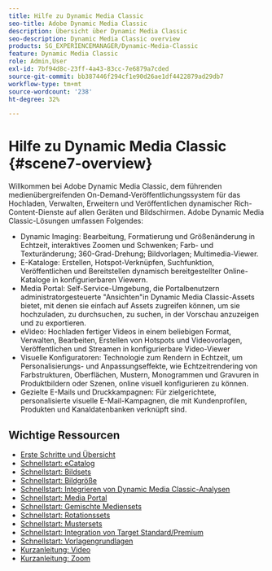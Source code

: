 ```yaml
---
title: Hilfe zu Dynamic Media Classic
seo-title: Adobe Dynamic Media Classic
description: Übersicht über Dynamic Media Classic
seo-description: Dynamic Media Classic overview
products: SG_EXPERIENCEMANAGER/Dynamic-Media-Classic
feature: Dynamic Media Classic
role: Admin,User
exl-id: 7bf94d8c-23ff-4a43-83cc-7e6879a7cded
source-git-commit: bb387446f294cf1e90d26ae1df4422879ad29db7
workflow-type: tm+mt
source-wordcount: '238'
ht-degree: 32%

---
```


# Hilfe zu Dynamic Media Classic {#scene7-overview}

Willkommen bei Adobe Dynamic Media Classic, dem führenden medienübergreifenden On-Demand-Veröffentlichungssystem für das Hochladen, Verwalten, Erweitern und Veröffentlichen dynamischer Rich-Content-Dienste auf allen Geräten und Bildschirmen. Adobe Dynamic Media Classic-Lösungen umfassen Folgendes:

* Dynamic Imaging: Bearbeitung, Formatierung und Größenänderung in Echtzeit, interaktives Zoomen und Schwenken; Farb- und Texturänderung; 360-Grad-Drehung; Bildvorlagen; Multimedia-Viewer.
* E-Kataloge: Erstellen, Hotspot-Verknüpfen, Suchfunktion, Veröffentlichen und Bereitstellen dynamisch bereitgestellter Online-Kataloge in konfigurierbaren Viewern.
* Media Portal: Self-Service-Umgebung, die Portalbenutzern administratorgesteuerte &quot;Ansichten&quot;in Dynamic Media Classic-Assets bietet, mit denen sie einfach auf Assets zugreifen können, um sie hochzuladen, zu durchsuchen, zu suchen, in der Vorschau anzuzeigen und zu exportieren.
* eVideo: Hochladen fertiger Videos in einem beliebigen Format, Verwalten, Bearbeiten, Erstellen von Hotspots und Videovorlagen, Veröffentlichen und Streamen in konfigurierbare Video-Viewer
* Visuelle Konfiguratoren: Technologie zum Rendern in Echtzeit, um Personalisierungs- und Anpassungseffekte, wie Echtzeitrendering von Farbstrukturen, Oberflächen, Mustern, Monogrammen und Gravuren in Produktbildern oder Szenen, online visuell konfigurieren zu können.
* Gezielte E-Mails und Druckkampagnen: Für zielgerichtete, personalisierte visuelle E-Mail-Kampagnen, die mit Kundenprofilen, Produkten und Kanaldatenbanken verknüpft sind.

## Wichtige Ressourcen

* [Erste Schritte und Übersicht](/help/dmc-platform-overview.md)
* [Schnellstart: eCatalog](/help/quick-start-ecatalog.md)
* [Schnellstart: Bildsets](/help/quick-start-image-sets.md)
* [Schnellstart: Bildgröße](/help/quick-start-image-sizing.md)
* [Schnellstart: Integrieren von Dynamic Media Classic-Analysen](/help/quick-start-integrating-dmc-analytics.md)
* [Schnellstart: Media Portal](/help/quick-start-media-portal-administration.md)
* [Schnellstart: Gemischte Mediensets](/help/quick-start-mixed-media-sets.md)
* [Schnellstart: Rotationssets](/help/quick-start-spin-sets.md)
* [Schnellstart: Mustersets](/help/quick-start-swatch-sets.md)
* [Schnellstart: Integration von Target Standard/Premium](/help/quick-start-target-integration.md)
* [Schnellstart: Vorlagengrundlagen](/help/quick-start-template-basics.md)
* [Kurzanleitung: Video](/help/quick-start-video.md)
* [Kurzanleitung: Zoom](/help/quick-start-zoom.md)
